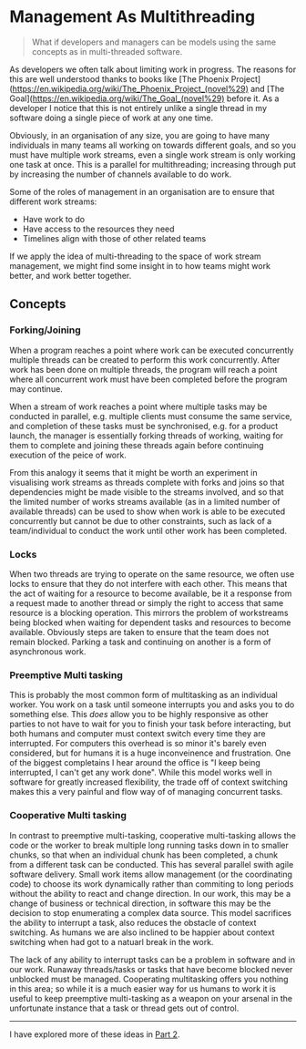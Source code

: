 # Management As Multithreading

> What if developers and managers can be models using the same concepts as in multi-threaded software.

As developers we often talk about limiting work in progress. The reasons for this are well understood thanks to books like [The Phoenix Project](https://en.wikipedia.org/wiki/The_Phoenix_Project_(novel%29) and [The Goal](https://en.wikipedia.org/wiki/The_Goal_(novel%29) before it. As a developer I notice that this is not entirely unlike a single thread in my software doing a single piece of work at any one time.

Obviously, in an organisation of any size, you are going to have many individuals in many teams all working on towards different goals, and so you must have multiple work streams, even a single work stream is only working one task at once. This is a parallel for multithreading; increasing through put by increasing the number of channels available to do work.

Some of the roles of management in an organisation are to ensure that different work streams: 
 - Have work to do
 - Have access to the resources they need
 - Timelines align with those of other related teams

If we apply the idea of multi-threading to the space of work stream management, we might find some insight in to how teams might work better, and work better together.

## Concepts

### Forking/Joining

When a program reaches a point where work can be executed concurrently multiple threads can be created to perform this work concurrently. After work has been done on multiple threads, the program will reach a point where all concurrent work must have been completed before the program may continue.

When a stream of work reaches a point where multiple tasks may be conducted in parallel, e.g. multiple clients must consume the same service, and completion of these tasks must be synchronised, e.g. for a product launch, the manager is essentially forking threads of working, waiting for them to complete and joining these threads again before continuing execution of the peice of work.

From this analogy it seems that it might be worth an experiment in visualising work streams as threads complete with forks and joins so that dependencies might be made visible to the streams involved, and so that the limited number of works streams available (as in a limited number of available threads) can be used to show when work is able to be executed concurrently but cannot be due to other constraints, such as lack of a team/individual to conduct the work until other work has been completed.

### Locks

When two threads are trying to operate on the same resource, we often use locks to ensure that they do not interfere with each other. This means that the act of waiting for a resource to become available, be it a response from a request made to another thread or simply the right to access that same resource is a blocking operation. This mirrors the problem of workstreams being blocked when waiting for dependent tasks and resources to become available. Obviously steps are taken to ensure that the team does not remain blocked. Parking a task and continuing on another is a form of asynchronous work.

### Preemptive Multi tasking

This is probably the most common form of multitasking as an individual worker. You work on a task until someone interrupts you and asks you to do something else. This *does* allow you to be highly responsive as other parties to not have to wait for you to finish your task before interacting, but both humans and computer must context switch every time they are interrupted. For computers this overhead is so minor it's barely even considered, but for humans it is a huge inconveinence and frustration. One of the biggest completains I hear around the office is "I keep being interrupted, I can't get any work done". While this model works well in software for greatly increased flexibility, the trade off of context switching makes this a very painful and flow way of of managing concurrent tasks.

### Cooperative Multi tasking

In contrast to preemptive multi-tasking, cooperative multi-tasking allows the code or the worker to break multiple long running tasks down in to smaller chunks, so that when an individual chunk has been completed, a chunk from a different task can be conducted. This has several parallel swith agile software delivery. Small work items allow management (or the coordinating code) to choose its work dynamically rather than commiting to long periods without the ability to react and change direction. In our work, this may be a change of business or technical direction, in software this may be the decision to stop enumerating a complex data source. This model sacrifices the ability to interrupt a task, also reduces the obstacle of context switching. As humans we are also inclined to be happier about context switching when had got to a natuarl break in the work.

The lack of any ability to interrupt tasks can be a problem in software and in our work. Runaway threads/tasks or tasks that have become blocked never unblocked must be managed. Cooperating multitasking offers you nothing in this area; so while it is a much easier way for us humans to work it is useful to keep preemptive multi-tasking as a weapon on your arsenal in the unfortunate instance that a task or thread gets out of control.

---

I have explored more of these ideas in [Part 2](management-as-multithreading-part-2).